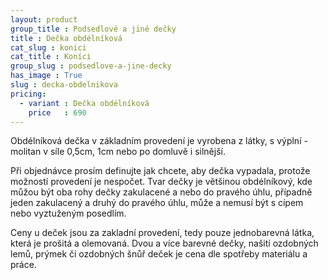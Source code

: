 ```yaml
---
layout: product
group_title : Podsedlové a jiné dečky
title : Dečka obdélníková
cat_slug : konici
cat_title : Koníci
group_slug : podsedlove-a-jine-decky
has_image : True
slug : decka-obdelnikova
pricing:
  - variant : Dečka obdélníková
    price   : 690
---
```


Obdélníková dečka v základním provedení je vyrobena z látky, s výplní - molitan v síle 0,5cm, 1cm nebo po domluvě i silnější.

Při objednávce prosím definujte jak chcete, aby dečka vypadala, protože možností provedení je nespočet.
Tvar dečky je většinou obdélníkový, kde můžou být oba rohy dečky zakulacené a nebo do pravého úhlu,
případně jeden zakulacený a druhý do pravého úhlu, může a nemusí být s cípem nebo vyztuženým posedlím.

Ceny u deček jsou za zakladní provedení, tedy pouze jednobarevná látka, která je prošitá a olemovaná.
Dvou a více barevné dečky, našití ozdobných lemů, prýmek či ozdobných šnůř deček je cena dle spotřeby materiálu a práce.

